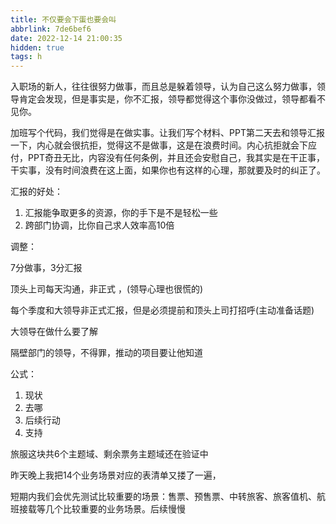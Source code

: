 ```yaml
---
title: 不仅要会下蛋也要会叫
abbrlink: 7de6bef6
date: 2022-12-14 21:00:35
hidden: true
tags: h
---
```




入职场的新人，往往很努力做事，而且总是躲着领导，认为自己这么努力做事，领导肯定会发现，但是事实是，你不汇报，领导都觉得这个事你没做过，领导都看不见你。

加班写个代码，我们觉得是在做实事。让我们写个材料、PPT第二天去和领导汇报一下，内心就会很抗拒，觉得这不是做事，这是在浪费时间。内心抗拒就会下应付，PPT奇丑无比，内容没有任何条例，并且还会安慰自己，我其实是在干正事，干实事，没有时间浪费在这上面，如果你也有这样的心理，那就要及时的纠正了。 



汇报的好处：

1. 汇报能争取更多的资源，你的手下是不是轻松一些
2. 跨部门协调，比你自己求人效率高10倍



调整： 

7分做事，3分汇报

顶头上司每天沟通，非正式 ，(领导心理也很慌的)

每个季度和大领导非正式汇报，但是必须提前和顶头上司打招呼(主动准备话题)

大领导在做什么要了解

隔壁部门的领导，不得罪，推动的项目要让他知道



公式：

1. 现状
2. 去哪
3. 后续行动
4. 支持





旅服这块共6个主题域、剩余票务主题域还在验证中

昨天晚上我把14个业务场景对应的表清单又搂了一遍，

短期内我们会优先测试比较重要的场景：售票、预售票、中转旅客、旅客值机、航班接载等几个比较重要的业务场景。后续慢慢



